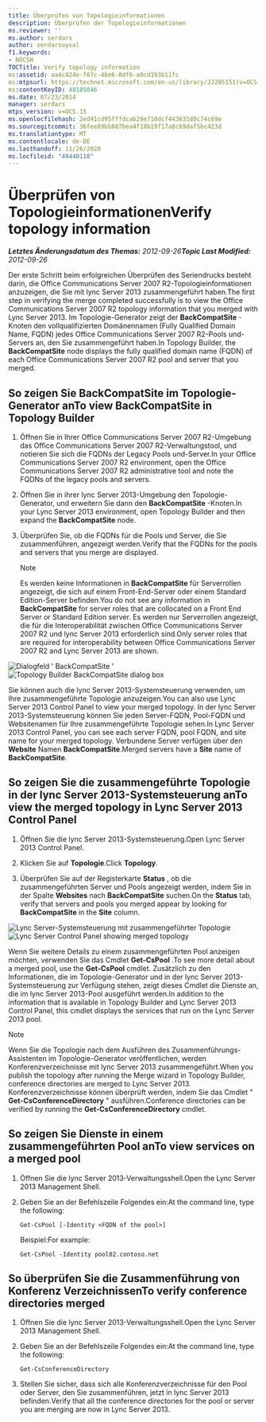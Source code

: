 ```yaml
---
title: Überprüfen von Topologieinformationen
description: Überprüfen der Topologieinformationen
ms.reviewer: ''
ms.author: serdars
author: serdarsoysal
f1.keywords:
- NOCSH
TOCTitle: Verify topology information
ms:assetid: aa4c424e-f87c-4be6-8df6-a0cd193b11fc
ms:mtpsurl: https://technet.microsoft.com/en-us/library/JJ205151(v=OCS.15)
ms:contentKeyID: 48185046
ms.date: 07/23/2014
manager: serdars
mtps_version: v=OCS.15
ms.openlocfilehash: 2ed41cd95fffdca629e710dcf443631d0c74c69e
ms.sourcegitcommit: 36fee89bb887bea4f18b19f17a8c69daf5bc423d
ms.translationtype: MT
ms.contentlocale: de-DE
ms.lasthandoff: 11/26/2020
ms.locfileid: "49440118"
---
```

# <a name="verify-topology-information"></a><span data-ttu-id="ccdfc-103">Überprüfen von Topologieinformationen</span><span class="sxs-lookup"><span data-stu-id="ccdfc-103">Verify topology information</span></span>

<div data-xmlns="http://www.w3.org/1999/xhtml">

<div class="topic" data-xmlns="http://www.w3.org/1999/xhtml" data-msxsl="urn:schemas-microsoft-com:xslt" data-cs="https://msdn.microsoft.com/">

<div data-asp="https://msdn2.microsoft.com/asp">



</div>

<div id="mainSection">

<div id="mainBody"><span data-ttu-id="ccdfc-104">

<span> </span></span><span class="sxs-lookup"><span data-stu-id="ccdfc-104">

<span> </span></span></span>

<span data-ttu-id="ccdfc-105">_**Letztes Änderungsdatum des Themas:** 2012-09-26_</span><span class="sxs-lookup"><span data-stu-id="ccdfc-105">_**Topic Last Modified:** 2012-09-26_</span></span>

<span data-ttu-id="ccdfc-106">Der erste Schritt beim erfolgreichen Überprüfen des Seriendrucks besteht darin, die Office Communications Server 2007 R2-Topologieinformationen anzuzeigen, die Sie mit lync Server 2013 zusammengeführt haben.</span><span class="sxs-lookup"><span data-stu-id="ccdfc-106">The first step in verifying the merge completed successfully is to view the Office Communications Server 2007 R2 topology information that you merged with Lync Server 2013.</span></span> <span data-ttu-id="ccdfc-107">Im Topologie-Generator zeigt der **BackCompatSite** -Knoten den vollqualifizierten Domänennamen (Fully Qualified Domain Name, FQDN) jedes Office Communications Server 2007 R2-Pools und-Servers an, den Sie zusammengeführt haben.</span><span class="sxs-lookup"><span data-stu-id="ccdfc-107">In Topology Builder, the **BackCompatSite** node displays the fully qualified domain name (FQDN) of each Office Communications Server 2007 R2 pool and server that you merged.</span></span>

<div>

## <a name="to-view-backcompatsite-in-topology-builder"></a><span data-ttu-id="ccdfc-108">So zeigen Sie BackCompatSite im Topologie-Generator an</span><span class="sxs-lookup"><span data-stu-id="ccdfc-108">To view BackCompatSite in Topology Builder</span></span>

1.  <span data-ttu-id="ccdfc-109">Öffnen Sie in Ihrer Office Communications Server 2007 R2-Umgebung das Office Communications Server 2007 R2-Verwaltungstool, und notieren Sie sich die FQDNs der Legacy Pools und-Server.</span><span class="sxs-lookup"><span data-stu-id="ccdfc-109">In your Office Communications Server 2007 R2 environment, open the Office Communications Server 2007 R2 administrative tool and note the FQDNs of the legacy pools and servers.</span></span>

2.  <span data-ttu-id="ccdfc-110">Öffnen Sie in ihrer lync Server 2013-Umgebung den Topologie-Generator, und erweitern Sie dann den **BackCompatSite** -Knoten.</span><span class="sxs-lookup"><span data-stu-id="ccdfc-110">In your Lync Server 2013 environment, open Topology Builder and then expand the **BackCompatSite** node.</span></span>

3.  <span data-ttu-id="ccdfc-111">Überprüfen Sie, ob die FQDNs für die Pools und Server, die Sie zusammenführen, angezeigt werden.</span><span class="sxs-lookup"><span data-stu-id="ccdfc-111">Verify that the FQDNs for the pools and servers that you merge are displayed.</span></span>
    
    <div>
    

    > [!NOTE]  
    > <span data-ttu-id="ccdfc-112">Es werden keine Informationen in <STRONG>BackCompatSite</STRONG> für Serverrollen angezeigt, die sich auf einem Front-End-Server oder einem Standard Edition-Server befinden.</span><span class="sxs-lookup"><span data-stu-id="ccdfc-112">You do not see any information in <STRONG>BackCompatSite</STRONG> for server roles that are collocated on a Front End Server or Standard Edition server.</span></span> <span data-ttu-id="ccdfc-113">Es werden nur Serverrollen angezeigt, die für die Interoperabilität zwischen Office Communications Server 2007 R2 und lync Server 2013 erforderlich sind.</span><span class="sxs-lookup"><span data-stu-id="ccdfc-113">Only server roles that are required for interoperability between Office Communications Server 2007 R2 and Lync Server 2013 are shown.</span></span>

    
    </div>

<span data-ttu-id="ccdfc-114">![Dialogfeld ' BackCompatSite '](images/JJ205243.62751c76-f018-4c6d-bb48-c61ef8974d31(OCS.15).jpg "Dialogfeld ' BackCompatSite '")</span><span class="sxs-lookup"><span data-stu-id="ccdfc-114">![Topology Builder BackCompatSite dialog box](images/JJ205243.62751c76-f018-4c6d-bb48-c61ef8974d31(OCS.15).jpg "Topology Builder BackCompatSite dialog box")</span></span>

<span data-ttu-id="ccdfc-115">Sie können auch die lync Server 2013-Systemsteuerung verwenden, um Ihre zusammengeführte Topologie anzuzeigen.</span><span class="sxs-lookup"><span data-stu-id="ccdfc-115">You can also use Lync Server 2013 Control Panel to view your merged topology.</span></span> <span data-ttu-id="ccdfc-116">In der lync Server 2013-Systemsteuerung können Sie jeden Server-FQDN, Pool-FQDN und Websitenamen für Ihre zusammengeführte Topologie sehen.</span><span class="sxs-lookup"><span data-stu-id="ccdfc-116">In Lync Server 2013 Control Panel, you can see each server FQDN, pool FQDN, and site name for your merged topology.</span></span> <span data-ttu-id="ccdfc-117">Verbundene Server verfügen über den **Website** Namen **BackCompatSite**.</span><span class="sxs-lookup"><span data-stu-id="ccdfc-117">Merged servers have a **Site** name of **BackCompatSite**.</span></span>

</div>

<div>

## <a name="to-view-the-merged-topology-in-lync-server-2013-control-panel"></a><span data-ttu-id="ccdfc-118">So zeigen Sie die zusammengeführte Topologie in der lync Server 2013-Systemsteuerung an</span><span class="sxs-lookup"><span data-stu-id="ccdfc-118">To view the merged topology in Lync Server 2013 Control Panel</span></span>

1.  <span data-ttu-id="ccdfc-119">Öffnen Sie die lync Server 2013-Systemsteuerung.</span><span class="sxs-lookup"><span data-stu-id="ccdfc-119">Open Lync Server 2013 Control Panel.</span></span>

2.  <span data-ttu-id="ccdfc-120">Klicken Sie auf **Topologie**.</span><span class="sxs-lookup"><span data-stu-id="ccdfc-120">Click **Topology**.</span></span>

3.  <span data-ttu-id="ccdfc-121">Überprüfen Sie auf der Registerkarte **Status** , ob die zusammengeführten Server und Pools angezeigt werden, indem Sie in der Spalte **Websites** nach **BackCompatSite** suchen.</span><span class="sxs-lookup"><span data-stu-id="ccdfc-121">On the **Status** tab, verify that servers and pools you merged appear by looking for **BackCompatSite** in the **Site** column.</span></span>

<span data-ttu-id="ccdfc-122">![Lync Server-Systemsteuerung mit zusammengeführter Topologie](images/JJ205151.f986ddd4-2040-454d-9389-7f6154b59cc9(OCS.15).jpg "Lync Server-Systemsteuerung mit zusammengeführter Topologie")</span><span class="sxs-lookup"><span data-stu-id="ccdfc-122">![Lync Server Control Panel showing merged topology](images/JJ205151.f986ddd4-2040-454d-9389-7f6154b59cc9(OCS.15).jpg "Lync Server Control Panel showing merged topology")</span></span>

<span data-ttu-id="ccdfc-123">Wenn Sie weitere Details zu einem zusammengeführten Pool anzeigen möchten, verwenden Sie das Cmdlet **Get-CsPool** .</span><span class="sxs-lookup"><span data-stu-id="ccdfc-123">To see more detail about a merged pool, use the **Get-CsPool** cmdlet.</span></span> <span data-ttu-id="ccdfc-124">Zusätzlich zu den Informationen, die im Topologie-Generator und in der lync Server 2013-Systemsteuerung zur Verfügung stehen, zeigt dieses Cmdlet die Dienste an, die im lync Server 2013-Pool ausgeführt werden.</span><span class="sxs-lookup"><span data-stu-id="ccdfc-124">In addition to the information that is available in Topology Builder and Lync Server 2013 Control Panel, this cmdlet displays the services that run on the Lync Server 2013 pool.</span></span>

<div>


> [!NOTE]  
> <span data-ttu-id="ccdfc-125">Wenn Sie die Topologie nach dem Ausführen des Zusammenführungs-Assistenten im Topologie-Generator veröffentlichen, werden Konferenzverzeichnisse mit lync Server 2013 zusammengeführt.</span><span class="sxs-lookup"><span data-stu-id="ccdfc-125">When you publish the topology after running the Merge wizard in Topology Builder, conference directories are merged to Lync Server 2013.</span></span> <span data-ttu-id="ccdfc-126">Konferenzverzeichnisse können überprüft werden, indem Sie das Cmdlet " <STRONG>Get-CsConferenceDirectory</STRONG> " ausführen.</span><span class="sxs-lookup"><span data-stu-id="ccdfc-126">Conference directories can be verified by running the <STRONG>Get-CsConferenceDirectory</STRONG> cmdlet.</span></span>



</div>

</div>

<div>

## <a name="to-view-services-on-a-merged-pool"></a><span data-ttu-id="ccdfc-127">So zeigen Sie Dienste in einem zusammengeführten Pool an</span><span class="sxs-lookup"><span data-stu-id="ccdfc-127">To view services on a merged pool</span></span>

1.  <span data-ttu-id="ccdfc-128">Öffnen Sie die lync Server 2013-Verwaltungsshell.</span><span class="sxs-lookup"><span data-stu-id="ccdfc-128">Open the Lync Server 2013 Management Shell.</span></span>

2.  <span data-ttu-id="ccdfc-129">Geben Sie an der Befehlszeile Folgendes ein:</span><span class="sxs-lookup"><span data-stu-id="ccdfc-129">At the command line, type the following:</span></span>
    
        Get-CsPool [-Identity <FQDN of the pool>]
    
    <span data-ttu-id="ccdfc-130">Beispiel:</span><span class="sxs-lookup"><span data-stu-id="ccdfc-130">For example:</span></span>
    
        Get-CsPool -Identity pool02.contoso.net

</div>

<div>

## <a name="to-verify-conference-directories-merged"></a><span data-ttu-id="ccdfc-131">So überprüfen Sie die Zusammenführung von Konferenz Verzeichnissen</span><span class="sxs-lookup"><span data-stu-id="ccdfc-131">To verify conference directories merged</span></span>

1.  <span data-ttu-id="ccdfc-132">Öffnen Sie die lync Server 2013-Verwaltungsshell.</span><span class="sxs-lookup"><span data-stu-id="ccdfc-132">Open the Lync Server 2013 Management Shell.</span></span>

2.  <span data-ttu-id="ccdfc-133">Geben Sie an der Befehlszeile Folgendes ein:</span><span class="sxs-lookup"><span data-stu-id="ccdfc-133">At the command line, type the following:</span></span>
    
        Get-CsConferenceDirectory

3.  <span data-ttu-id="ccdfc-134">Stellen Sie sicher, dass sich alle Konferenzverzeichnisse für den Pool oder Server, den Sie zusammenführen, jetzt in lync Server 2013 befinden.</span><span class="sxs-lookup"><span data-stu-id="ccdfc-134">Verify that all the conference directories for the pool or server you are merging are now in Lync Server 2013.</span></span>

<span data-ttu-id="ccdfc-135"></div>

</div>

<span> </span>

</div>

</div>

</span><span class="sxs-lookup"><span data-stu-id="ccdfc-135"></div>

</div>

<span> </span>

</div>

</div>

</span></span></div>

